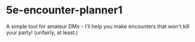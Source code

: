 # 5e-encounter-planner1
A simple tool for amateur DMs - I'll help you make encounters that won't kill your party! (unfairly, at least.)
